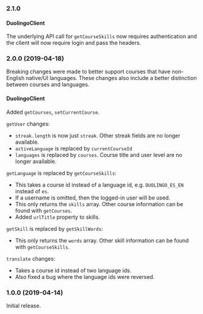 ### 2.1.0

#### DuolingoClient

The underlying API call for `getCourseSkills` now requires authentication and
the client will now require login and pass the headers.

### 2.0.0 (2019-04-18)

Breaking changes were made to better support courses that have non-English
native/UI languages. These changes also include a better distinction
between courses and languages.

#### DuolingoClient

Added `getCourses`, `setCurrentCourse`.

`getUser` changes:
* `streak.length` is now just `streak`. Other streak fields are no longer
   available.
* `activeLanguage` is replaced by `currentCourseId`
* `languages` is replaced by `courses`. Course title and user level are no
  longer available.

`getLanguage` is replaced by `getCourseSkills`:
* This takes a course id instead of a language id, e.g. `DUOLINGO_ES_EN`
  instead of `es`.
* If a username is omitted, then the logged-in user will be used.
* This only returns the `skills` array. Other course information can be found
  with `getCourses`.
* Added `urlTitle` property to skills.

`getSkill` is replaced by `getSkillWords`:
* This only returns the `words` array. Other skill information can be found
  with `getCourseSkills`.

`translate` changes:
* Takes a course id instead of two language ids.
* Also fixed a bug where the language ids were reversed.

### 1.0.0 (2019-04-14)

Initial release.
